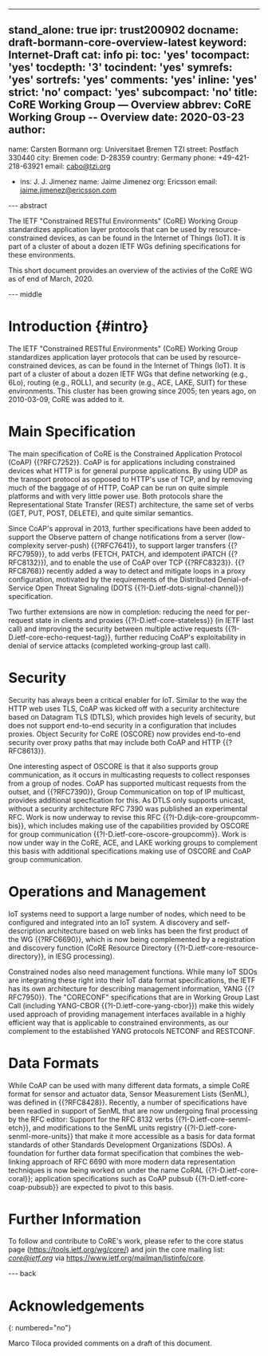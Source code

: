 ---
stand_alone: true
ipr: trust200902
docname: draft-bormann-core-overview-latest
keyword: Internet-Draft
cat: info
pi:
  toc: 'yes'
  tocompact: 'yes'
  tocdepth: '3'
  tocindent: 'yes'
  symrefs: 'yes'
  sortrefs: 'yes'
  comments: 'yes'
  inline: 'yes'
  strict: 'no'
  compact: 'yes'
  subcompact: 'no'
title: CoRE Working Group — Overview
abbrev: CoRE Working Group -- Overview
date: 2020-03-23
author:
-
  name: Carsten Bormann
  org: Universitaet Bremen TZI
  street: Postfach 330440
  city: Bremen
  code: D-28359
  country: Germany
  phone: +49-421-218-63921
  email: cabo@tzi.org
- ins: J. J. Jimenez
  name: Jaime Jimenez
  org: Ericsson
  email: jaime.jimenez@ericsson.com

--- abstract

The IETF "Constrained RESTful Environments" (CoRE) Working Group standardizes application layer protocols that can be used by resource-constrained devices, as can be found in the Internet of Things (IoT).  It is part of a cluster of about a dozen IETF WGs defining specifications for these environments.

This short document provides an overview of the activies of the CoRE WG as of end of March, 2020.

--- middle


# Introduction {#intro}


The IETF "Constrained RESTful Environments" (CoRE) Working Group standardizes application layer protocols that can be used by resource-constrained devices, as can be found in the Internet of Things (IoT).  It is part of a cluster of about a dozen IETF WGs that define networking (e.g., 6Lo), routing (e.g., ROLL), and security (e.g., ACE, LAKE, SUIT) for these environments.  This cluster has been growing since 2005; ten years ago, on 2010-03-09, CoRE was added to it.

# Main Specification

The main specification of CoRE is the Constrained Application Protocol (CoAP) {{?RFC7252}}.  CoAP is for applications including constrained devices what HTTP is for general purpose applications. By using UDP as the transport protocol as opposed to HTTP's use of TCP, and by removing much of the baggage of of HTTP, CoAP can be run on quite simple platforms and with very little power use.  Both protocols share the Representational State Transfer (REST) architecture, the same set of verbs (GET, PUT, POST, DELETE), and quite similar semantics.

Since CoAP's approval in 2013, further specifications have been added to support the Observe pattern of change notifications from a server (low-complexity server-push) {{?RFC7641}}, to support larger transfers {{?RFC7959}}, to add verbs (FETCH, PATCH, and idempotent iPATCH {{?RFC8132}}), and to enable the use of CoAP over TCP {{?RFC8323}}.  {{?RFC8768}} recently added a way to detect and mitigate loops in a proxy configuration, motivated by the requirements of the Distributed Denial-of-Service Open Threat Signaling (DOTS {{?I-D.ietf-dots-signal-channel}}) specification.

Two further extensions are now in completion: reducing the need for per-request state in clients and proxies {{?I-D.ietf-core-stateless}} (in IETF last call) and improving the security between multiple active requests {{?I-D.ietf-core-echo-request-tag}}, further reducing CoAP's exploitability in denial of service attacks (completed working-group last call).

# Security

Security has always been a critical enabler for IoT.  Similar to the way the HTTP web uses TLS, CoAP was kicked off with a security architecture based on Datagram TLS (DTLS), which provides high levels of security, but does not support end-to-end security in a configuration that includes proxies.
Object Security for CoRE (OSCORE) now provides end-to-end security over proxy paths that may include both CoAP and HTTP {{?RFC8613}}.

One interesting aspect of OSCORE is that it also supports group communication, as it occurs in multicasting requests to collect responses from a group of nodes.  CoAP has supported multicast requests from the outset, and {{?RFC7390}},
Group Communication on top of IP multicast, provides additional specfication for this.  As DTLS only supports unicast, without a security architecture RFC 7390 was published an experimental RFC.  Work is now underway to revise this  RFC {{?I-D.dijk-core-groupcomm-bis}}, which includes making use of the capabilities provided by OSCORE for group communication {{?I-D.ietf-core-oscore-groupcomm}}.  Work is now under way in the CoRE, ACE, and LAKE working groups to complement this basis with additional specifications making use of OSCORE and CoAP group communication.

# Operations and Management

IoT systems need to support a large number of nodes, which need to be configured and integrated into an IoT system.  A discovery and self-description architecture based on web links has been the first product of the WG {{?RFC6690}}, which is now being complemented by a registration and discovery function (CoRE Resource Directory {{?I-D.ietf-core-resource-directory}}, in IESG processing).

Constrained nodes also need management functions.  While many IoT SDOs are integrating these right into their IoT data format specifications, the IETF has its own architecture for describing management information, YANG {{?RFC7950}}.  The "CORECONF" specifications that are in Working Group Last Call (including YANG-CBOR {{?I-D.ietf-core-yang-cbor}}) make this widely used approach of providing management interfaces available in a highly efficient way that is applicable to constrained environments, as our complement to the established YANG protocols NETCONF and RESTCONF.

# Data Formats

While CoAP can be used with many different data formats, a simple CoRE format for sensor and actuator data, Sensor Measurement Lists (SenML), was defined in {{?RFC8428}}.  Recently, a number of specifications have been readied in support of SenML that are now undergoing final processing by the RFC editor:  Support for the RFC 8132 verbs {{?I-D.ietf-core-senml-etch}}, and modifications to the SenML units registry {{?I-D.ietf-core-senml-more-units}} that make it more accessible as a basis for data format standards of other Standards Development Organizations (SDOs).
A foundation for further data format specification that combines the web-linking approach of RFC 6690 with more modern data representation techniques is now being worked on under the name CoRAL {{?I-D.ietf-core-coral}}; application specifications such as CoAP pubsub {{?I-D.ietf-core-coap-pubsub}} are expected to pivot to this basis.

# Further Information

To follow and contribute to CoRE's work, please refer to the core status page (<https://tools.ietf.org/wg/core/>) and join the core mailing list: *core@ietf.org* via <https://www.ietf.org/mailman/listinfo/core>.

--- back

# Acknowledgements
{: numbered="no"}

Marco Tiloca provided comments on a draft of this document.

